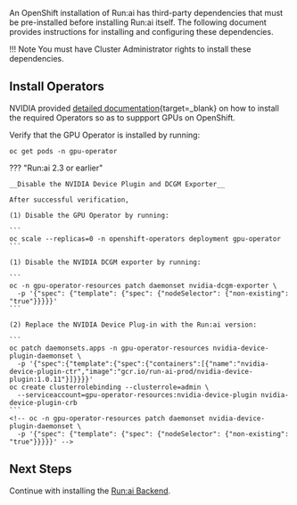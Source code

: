 
An OpenShift installation of Run:ai has third-party dependencies that must be pre-installed before installing Run:ai itself. The following document provides instructions for installing and configuring these dependencies.

!!! Note
    You must have Cluster Administrator rights to install these dependencies. 

## Install Operators 

NVIDIA provided [detailed documentation](https://docs.nvidia.com/datacenter/cloud-native/gpu-operator/openshift/contents.html){target=_blank} on how to install the required Operators so as to suppport GPUs on OpenShift. 

Verify that the GPU Operator is installed by running:

```
oc get pods -n gpu-operator
```

??? "Run:ai 2.3 or earlier"

    __Disable the NVIDIA Device Plugin and DCGM Exporter__

    After successful verification, 

    (1) Disable the GPU Operator by running:

    ```
    oc scale --replicas=0 -n openshift-operators deployment gpu-operator
    ```

    (1) Disable the NVIDIA DCGM exporter by running:

    ```
    oc -n gpu-operator-resources patch daemonset nvidia-dcgm-exporter \
      -p '{"spec": {"template": {"spec": {"nodeSelector": {"non-existing": "true"}}}}}'
    ```

    (2) Replace the NVIDIA Device Plug-in with the Run:ai version:

    ```
    oc patch daemonsets.apps -n gpu-operator-resources nvidia-device-plugin-daemonset \
      -p '{"spec":{"template":{"spec":{"containers":[{"name":"nvidia-device-plugin-ctr","image":"gcr.io/run-ai-prod/nvidia-device-plugin:1.0.11"}]}}}}'
    oc create clusterrolebinding --clusterrole=admin \
      --serviceaccount=gpu-operator-resources:nvidia-device-plugin nvidia-device-plugin-crb
    ```
    <!-- oc -n gpu-operator-resources patch daemonset nvidia-device-plugin-daemonset \
      -p '{"spec": {"template": {"spec": {"nodeSelector": {"non-existing": "true"}}}}}' -->


## Next Steps

Continue with installing the [Run:ai Backend](backend.md).
